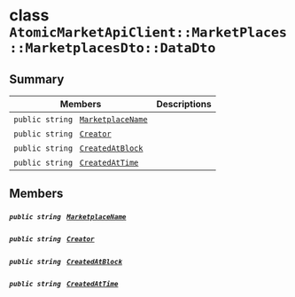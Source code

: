 # class `AtomicMarketApiClient::MarketPlaces::MarketplacesDto::DataDto` 

## Summary

 Members                                | Descriptions                                
----------------------------------------|---------------------------------------------
`public string ` [`MarketplaceName`](#class_atomic_market_api_client_1_1_market_places_1_1_marketplaces_dto_1_1_data_dto_1a202fb3cd2f9ad5a116b4ca9748613d46) | 
`public string ` [`Creator`](#class_atomic_market_api_client_1_1_market_places_1_1_marketplaces_dto_1_1_data_dto_1ac6576e54f7fe4af27631de464f458a7b) | 
`public string ` [`CreatedAtBlock`](#class_atomic_market_api_client_1_1_market_places_1_1_marketplaces_dto_1_1_data_dto_1a022adc431e5845376e250208a999e12d) | 
`public string ` [`CreatedAtTime`](#class_atomic_market_api_client_1_1_market_places_1_1_marketplaces_dto_1_1_data_dto_1a4cb9b4aaa1372df6dc2bb7d8f4916403) | 

## Members

##### `public string ` [`MarketplaceName`](#class_atomic_market_api_client_1_1_market_places_1_1_marketplaces_dto_1_1_data_dto_1a202fb3cd2f9ad5a116b4ca9748613d46) 

##### `public string ` [`Creator`](#class_atomic_market_api_client_1_1_market_places_1_1_marketplaces_dto_1_1_data_dto_1ac6576e54f7fe4af27631de464f458a7b) 

##### `public string ` [`CreatedAtBlock`](#class_atomic_market_api_client_1_1_market_places_1_1_marketplaces_dto_1_1_data_dto_1a022adc431e5845376e250208a999e12d) 

##### `public string ` [`CreatedAtTime`](#class_atomic_market_api_client_1_1_market_places_1_1_marketplaces_dto_1_1_data_dto_1a4cb9b4aaa1372df6dc2bb7d8f4916403) 

